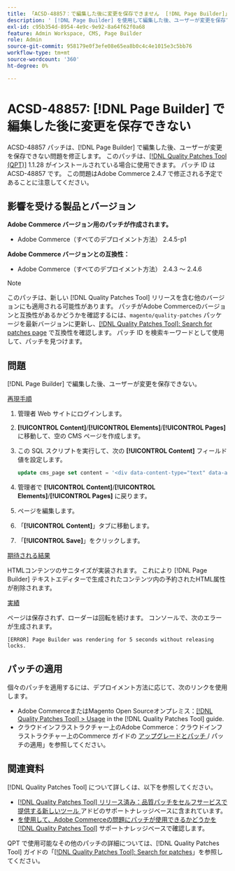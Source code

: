 ```yaml
---
title: 「ACSD-48857：で編集した後に変更を保存できません  [!DNL Page Builder]」
description: ' [!DNL Page Builder] を使用して編集した後、ユーザーが変更を保存できないAdobe Commerceの問題を修正するために、ACSD-48857 パッチを適用します。'
exl-id: c95b354d-8954-4e9c-9e92-8a64f62f0a68
feature: Admin Workspace, CMS, Page Builder
role: Admin
source-git-commit: 958179e0f3efe08e65ea8b0c4c4e1015e3c5bb76
workflow-type: tm+mt
source-wordcount: '360'
ht-degree: 0%

---
```


# ACSD-48857: [!DNL Page Builder] で編集した後に変更を保存できない

ACSD-48857 パッチは、[!DNL Page Builder] で編集した後、ユーザーが変更を保存できない問題を修正します。 このパッチは、[[!DNL Quality Patches Tool (QPT)]](/help/announcements/adobe-commerce-announcements/magento-quality-patches-released-new-tool-to-self-serve-quality-patches.md) 1.1.28 がインストールされている場合に使用できます。 パッチ ID は ACSD-48857 です。 この問題はAdobe Commerce 2.4.7 で修正される予定であることに注意してください。

## 影響を受ける製品とバージョン

**Adobe Commerce バージョン用のパッチが作成されます。**

* Adobe Commerce（すべてのデプロイメント方法） 2.4.5-p1

**Adobe Commerce バージョンとの互換性：**

* Adobe Commerce（すべてのデプロイメント方法） 2.4.3 ～ 2.4.6

>[!NOTE]
>
>このパッチは、新しい [!DNL Quality Patches Tool] リリースを含む他のバージョンにも適用される可能性があります。 パッチがAdobe Commerceのバージョンと互換性があるかどうかを確認するには、`magento/quality-patches` パッケージを最新バージョンに更新し、[[!DNL Quality Patches Tool]: Search for patches page](https://experienceleague.adobe.com/tools/commerce-quality-patches/index.html?lang=ja) で互換性を確認します。 パッチ ID を検索キーワードとして使用して、パッチを見つけます。

## 問題

[!DNL Page Builder] で編集した後、ユーザーが変更を保存できない。

<u> 再現手順 </u>

1. 管理者 Web サイトにログインします。
1. **[!UICONTROL Content]**/**[!UICONTROL Elements]**/**[!UICONTROL Pages]** に移動して、空の CMS ページを作成します。
1. この SQL スクリプトを実行して、次の **[!UICONTROL Content]** フィールド値を設定します。

   ```SQL
   update cms_page set content = '<div data-content-type="text" data-appearance="default" data-element="main"><h4 style="text-align: center;" contenteditable="true" data-placeholder="Edit Heading Text" data-content-type="heading" data-appearance="default" data-element="main">THE RULES</h4></div>' where page_id=8;
   ```

1. 管理者で **[!UICONTROL Content]**/**[!UICONTROL Elements]**/**[!UICONTROL Pages]** に戻ります。
1. ページを編集します。
1. 「**[!UICONTROL Content]**」タブに移動します。
1. 「**[!UICONTROL Save]**」をクリックします。

<u> 期待される結果 </u>

HTMLコンテンツのサニタイズが実装されます。 これにより [!DNL Page Builder] テキストエディターで生成されたコンテンツ内の予約されたHTML属性が削除されます。

<u> 実績 </u>

ページは保存されず、ローダーは回転を続けます。 コンソールで、次のエラーが生成されます。

```
[ERROR] Page Builder was rendering for 5 seconds without releasing locks.
```

## パッチの適用

個々のパッチを適用するには、デプロイメント方法に応じて、次のリンクを使用します。

* Adobe CommerceまたはMagento Open Sourceオンプレミス：[[!DNL Quality Patches Tool] > Usage](https://experienceleague.adobe.com/docs/commerce-operations/tools/quality-patches-tool/usage.html?lang=ja) in the [!DNL Quality Patches Tool] guide.
* クラウドインフラストラクチャー上のAdobe Commerce：クラウドインフラストラクチャー上のCommerce ガイドの [ アップグレードとパッチ ](https://experienceleague.adobe.com/docs/commerce-cloud-service/user-guide/develop/upgrade/apply-patches.html?lang=ja)/ パッチの適用」を参照してください。

## 関連資料

[!DNL Quality Patches Tool] について詳しくは、以下を参照してください。

* [[!DNL Quality Patches Tool]  リリース済み：品質パッチをセルフサービスで提供する新しいツール ](/help/announcements/adobe-commerce-announcements/magento-quality-patches-released-new-tool-to-self-serve-quality-patches.md) アドビのサポートナレッジベースに含まれています。
* [ を使用して、Adobe Commerceの問題にパッチが使用できるかどうかを  [!DNL Quality Patches Tool]](/help/support-tools/patches-available-in-qpt-tool/check-patch-for-magento-issue-with-magento-quality-patches.md) サポートナレッジベースで確認します。

QPT で使用可能なその他のパッチの詳細については、[!DNL Quality Patches Tool] ガイドの「[[!DNL Quality Patches Tool]: Search for patches](https://experienceleague.adobe.com/tools/commerce-quality-patches/index.html?lang=ja)」を参照してください。
